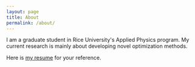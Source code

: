 ```yaml
---
layout: page
title: About
permalink: /about/
---
```


I am a graduate student in Rice University's Applied Physics program.
    My current research is mainly about developing novel optimization
    methods.

Here is [my resume]({{http://alncat.github.io}}/resume/res.pdf) for your reference.

